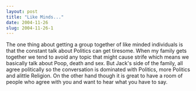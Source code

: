 ```yaml
---
layout: post
title: "Like Minds..."
date: 2004-11-26
slug: 2004-11-26-1
---
```


The one thing about getting a group together of like minded individuals is that the constant talk about Politics can get tiresome.  When my family gets together we tend to avoid any topic that might cause strife which means we basically talk about Poop, death and sex.  But Jack&apos;s side of the family, all agree politically so the conversation is dominated with Politics, more Politics and alittle Religion.  On the other  hand though it is great to have a room of people who agree with you and want to hear what you have to say.


